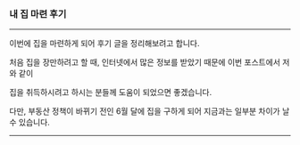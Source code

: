### 내 집 마련 후기

---

이번에 집을 마련하게 되어 후기 글을 정리해보려고 합니다.

처음 집을 장만하려고 할 때, 인터넷에서 많은 정보를 받았기 때문에 이번 포스트에서 저와 같이

집을 취득하시려고 하시는 분들께 도움이 되었으면 좋겠습니다.

다만, 부동산 정책이 바뀌기 전인 6월 달에 집을 구하게 되어 지금과는 일부분 차이가 날 수 있습니다.

---

